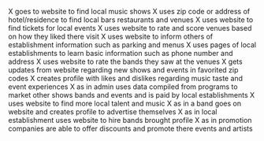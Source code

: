 X goes to website to find local music shows
X uses zip code or address of hotel/residence to find local bars restaurants and venues
X uses website to find tickets for local events
X uses website to rate and score venues based on how they liked there visit
X uses website to inform others of establishment information such as parking and menus
X uses pages of local establishments to learn basic information such as phone number and address
X uses website to rate the bands they saw at the venues
X gets updates from website regarding new shows and events in favorited zip codes
X creates profile with likes and dislikes regarding music taste and event experiences
X as in admin uses data compiled from programs to market other shows bands and events and is paid by local establishments
X uses website to find more local talent and music
X as in a band goes on website and creates profile to advertise themselves
X as in local establishment uses website to hire bands brought profile
X as in promotion companies are able to offer discounts and promote there events and artists
